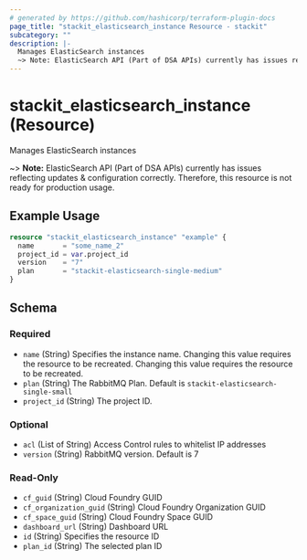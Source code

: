 ```yaml
---
# generated by https://github.com/hashicorp/terraform-plugin-docs
page_title: "stackit_elasticsearch_instance Resource - stackit"
subcategory: ""
description: |-
  Manages ElasticSearch instances
  ~> Note: ElasticSearch API (Part of DSA APIs) currently has issues reflecting updates & configuration correctly. Therefore, this resource is not ready for production usage.
---
```


# stackit_elasticsearch_instance (Resource)

Manages ElasticSearch instances

~> **Note:** ElasticSearch API (Part of DSA APIs) currently has issues reflecting updates & configuration correctly. Therefore, this resource is not ready for production usage.

## Example Usage

```terraform
resource "stackit_elasticsearch_instance" "example" {
  name       = "some_name_2"
  project_id = var.project_id
  version    = "7"
  plan       = "stackit-elasticsearch-single-medium"
}
```

<!-- schema generated by tfplugindocs -->
## Schema

### Required

- `name` (String) Specifies the instance name. Changing this value requires the resource to be recreated. Changing this value requires the resource to be recreated.
- `plan` (String) The RabbitMQ Plan. Default is `stackit-elasticsearch-single-small`
- `project_id` (String) The project ID.

### Optional

- `acl` (List of String) Access Control rules to whitelist IP addresses
- `version` (String) RabbitMQ version. Default is 7

### Read-Only

- `cf_guid` (String) Cloud Foundry GUID
- `cf_organization_guid` (String) Cloud Foundry Organization GUID
- `cf_space_guid` (String) Cloud Foundry Space GUID
- `dashboard_url` (String) Dashboard URL
- `id` (String) Specifies the resource ID
- `plan_id` (String) The selected plan ID


